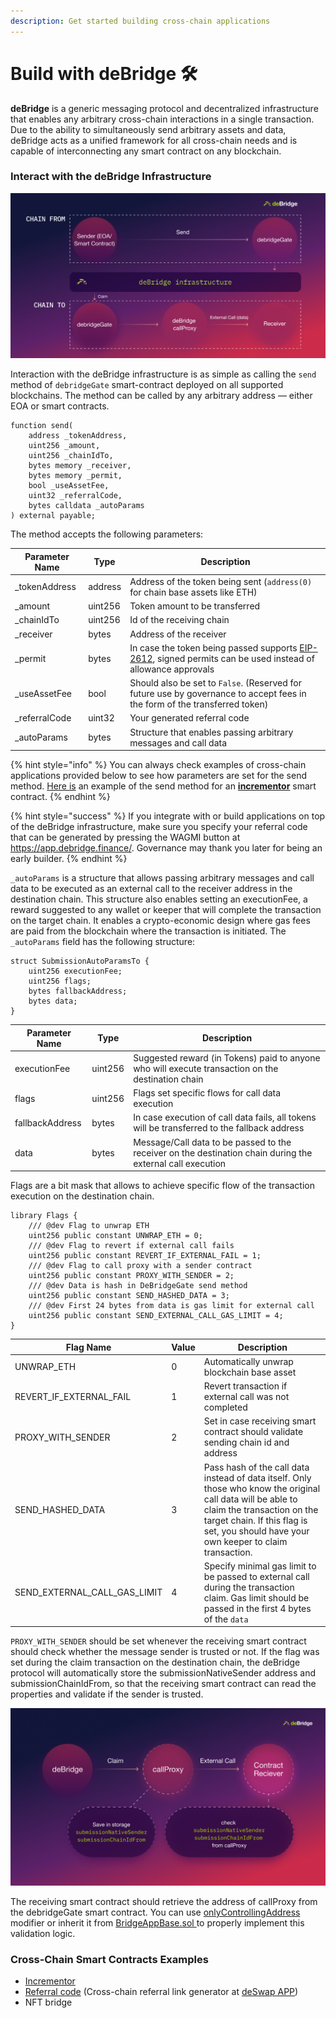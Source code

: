 ```yaml
---
description: Get started building cross-chain applications
---
```


# Build with deBridge 🛠

**deBridge** is a generic messaging protocol and decentralized infrastructure that enables any arbitrary cross-chain interactions in a single transaction. Due to the ability to simultaneously send arbitrary assets and data, deBridge acts as a unified framework for all cross-chain needs and is capable of interconnecting any smart contract on any blockchain.&#x20;

### Interact with the deBridge Infrastructure

![Cross-chain smart contract calls through deBridge](<.gitbook/assets/scheme 1.1.png>)

Interaction with the deBridge infrastructure is as simple as calling the `send` method of `debridgeGate` smart-contract deployed on all supported blockchains. The method can be called by any arbitrary address — either EOA or smart contracts.

```solidity
function send(
    address _tokenAddress,
    uint256 _amount,
    uint256 _chainIdTo,
    bytes memory _receiver,
    bytes memory _permit,
    bool _useAssetFee,
    uint32 _referralCode,
    bytes calldata _autoParams
) external payable;
```

The method accepts the following parameters:

| Parameter Name | Type    | Description                                                                                                                                            |
| -------------- | ------- | ------------------------------------------------------------------------------------------------------------------------------------------------------ |
| \_tokenAddress | address | Address of the token being sent (`address(0)` for chain base assets like ETH)                                                                          |
| \_amount       | uint256 | Token amount to be transferred                                                                                                                         |
| \_chainIdTo    | uint256 | Id of the receiving chain                                                                                                                              |
| \_receiver     | bytes   | Address of the receiver                                                                                                                                |
| \_permit       | bytes   | In case the token being passed supports [EIP-2612](https://eips.ethereum.org/EIPS/eip-2612), signed permits can be used instead of allowance approvals |
| \_useAssetFee  | bool    | Should also be set to `False`. (Reserved for future use by governance to accept fees in the form of the transferred token)                             |
| \_referralCode | uint32  | Your generated referral code                                                                                                                           |
| \_autoParams   | bytes   | Structure that enables passing arbitrary messages and call data                                                                                        |

{% hint style="info" %}
You can always check examples of cross-chain applications provided below to see how parameters are set for the send method. [Here is](https://github.com/debridge-finance/debridge-contracts-v1/blob/aa8e7ca566807898f57e0f7d01a9533553b11ac9/contracts/examples/Incrementor.sol#L37) an example of the send method for an [**incrementor**](https://github.com/debridge-finance/debridge-contracts-v1/tree/main/examples) smart contract.
{% endhint %}

{% hint style="success" %}
If you integrate with or build applications on top of the deBridge infrastructure, make sure you specify your referral code that can be generated by pressing the WAGMI button at https://app.debridge.finance/. Governance may thank you later for being an early builder.
{% endhint %}

`_autoParams` is a structure that allows passing arbitrary messages and call data to be executed as an external call to the receiver address in the destination chain. This structure also enables setting an executionFee, a reward suggested to any wallet or keeper that will complete the transaction on the target chain. It enables a crypto-economic design where gas fees are paid from the blockchain where the transaction is initiated. The `_autoParams` field has the following structure:

```solidity
struct SubmissionAutoParamsTo {
    uint256 executionFee;
    uint256 flags;
    bytes fallbackAddress;
    bytes data;
}
```

| Parameter Name  | Type    | Description                                                                                                |
| --------------- | ------- | ---------------------------------------------------------------------------------------------------------- |
| executionFee    | uint256 | Suggested reward (in Tokens) paid to anyone who will execute transaction on the destination chain          |
| flags           | uint256 | Flags set specific flows for call data execution                                                           |
| fallbackAddress | bytes   | In case execution of call data fails, all tokens will be transferred to the fallback address               |
| data            | bytes   | Message/Call data to be passed to the receiver on the destination chain during the external call execution |

Flags are a bit mask that allows to achieve specific flow of the transaction execution on the destination chain.

```solidity
library Flags {
    /// @dev Flag to unwrap ETH
    uint256 public constant UNWRAP_ETH = 0;
    /// @dev Flag to revert if external call fails
    uint256 public constant REVERT_IF_EXTERNAL_FAIL = 1;
    /// @dev Flag to call proxy with a sender contract
    uint256 public constant PROXY_WITH_SENDER = 2;
    /// @dev Data is hash in DeBridgeGate send method
    uint256 public constant SEND_HASHED_DATA = 3;
    /// @dev First 24 bytes from data is gas limit for external call
    uint256 public constant SEND_EXTERNAL_CALL_GAS_LIMIT = 4;
}
```

| Flag Name                        | Value | Description                                                                                                                                                                                                                         |
| -------------------------------- | ----- | ----------------------------------------------------------------------------------------------------------------------------------------------------------------------------------------------------------------------------------- |
| UNWRAP\_ETH                      | 0     | Automatically unwrap blockchain base asset                                                                                                                                                                                          |
| REVERT\_IF\_EXTERNAL\_FAIL       | 1     | Revert transaction if external call was not completed                                                                                                                                                                               |
| PROXY\_WITH\_SENDER              | 2     | Set in case receiving smart contract should validate sending chain id and address                                                                                                                                                   |
| SEND\_HASHED\_DATA               | 3     | Pass hash of the call data instead of data itself. Only those who know the original call data will be able to claim the transaction on the target chain. If this flag is set, you should have your own keeper to claim transaction. |
| SEND\_EXTERNAL\_CALL\_GAS\_LIMIT | 4     | Specify minimal gas limit to be passed to external call during the transaction claim. Gas limit should be passed in the first 4 bytes of the `data`                                                                                 |

`PROXY_WITH_SENDER` should be set whenever the receiving smart contract should check whether the message sender is trusted or not. If the flag was set during the claim transaction on the destination chain, the deBridge protocol will automatically store the submissionNativeSender address and submissionChainIdFrom, so that the receiving smart contract can read the properties and validate if the sender is trusted.

![](<.gitbook/assets/Scheme 2.png>)

The receiving smart contract should retrieve the address of callProxy from the debridgeGate smart contract. You can use [onlyControllingAddress](https://github.com/debridge-finance/debridge-contracts-v1/blob/main/contracts/examples/BridgeAppBase.sol#L62) modifier or inherit it from [BridgeAppBase.sol ](https://github.com/debridge-finance/debridge-contracts-v1/blob/main/contracts/examples/BridgeAppBase.sol)to properly implement this validation logic.

### Cross-Chain Smart Contracts Examples

* [Incrementor](https://github.com/debridge-finance/debridge-contracts-v1/tree/main/examples)
* [Referral code](https://github.com/debridge-finance/debridge-contracts-v1/blob/main/contracts/examples/InvitationContract.sol) (Cross-chain referral link generator at [deSwap APP](https://app.debridge.finance))
* NFT bridge

